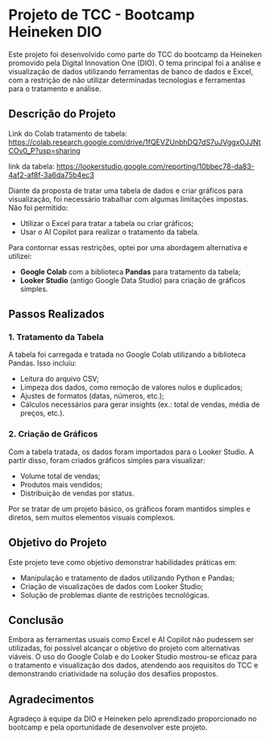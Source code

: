 <h1>Projeto de TCC - Bootcamp Heineken DIO</h1>

<p>Este projeto foi desenvolvido como parte do TCC do bootcamp da Heineken promovido pela Digital Innovation One (DIO). O tema principal foi a análise e visualização de dados utilizando ferramentas de banco de dados e Excel, com a restrição de não utilizar determinadas tecnologias e ferramentas para o tratamento e análise.</p>

<h2>Descrição do Projeto</h2>

Link do Colab tratamento de tabela: https://colab.research.google.com/drive/1fQEVZUnbhDQ7dS7uJVggxOJJNtCOy0_P?usp=sharing

link da tabela: https://lookerstudio.google.com/reporting/10bbec78-da83-4af2-af8f-3a6da75b4ec3

<p>Diante da proposta de tratar uma tabela de dados e criar gráficos para visualização, foi necessário trabalhar com algumas limitações impostas. Não foi permitido:</p>
<ul>
<li>Utilizar o Excel para tratar a tabela ou criar gráficos;</li>
<li>Usar o AI Copilot para realizar o tratamento da tabela.</li>
</ul>

<p>Para contornar essas restrições, optei por uma abordagem alternativa e utilizei:</p>
<ul>
<li><strong>Google Colab</strong> com a biblioteca <strong>Pandas</strong> para tratamento da tabela;</li>
<li><strong>Looker Studio</strong> (antigo Google Data Studio) para criação de gráficos simples.</li>
</ul>

<h2>Passos Realizados</h2>

<h3>1. Tratamento da Tabela</h3>
<p>A tabela foi carregada e tratada no Google Colab utilizando a biblioteca Pandas. Isso incluiu:</p>
<ul>
<li>Leitura do arquivo CSV;</li>
<li>Limpeza dos dados, como remoção de valores nulos e duplicados;</li>
<li>Ajustes de formatos (datas, números, etc.);</li>
<li>Cálculos necessários para gerar insights (ex.: total de vendas, média de preços, etc.).</li>
</ul>

<h3>2. Criação de Gráficos</h3>
<p>Com a tabela tratada, os dados foram importados para o Looker Studio. A partir disso, foram criados gráficos simples para visualizar:</p>
<ul>
<li>Volume total de vendas;</li>
<li>Produtos mais vendidos;</li>
<li>Distribuição de vendas por status.</li>
</ul>

<p>Por se tratar de um projeto básico, os gráficos foram mantidos simples e diretos, sem muitos elementos visuais complexos.</p>

<h2>Objetivo do Projeto</h2>

<p>Este projeto teve como objetivo demonstrar habilidades práticas em:</p>
<ul>
<li>Manipulação e tratamento de dados utilizando Python e Pandas;</li>
<li>Criação de visualizações de dados com Looker Studio;</li>
<li>Solução de problemas diante de restrições tecnológicas.</li>
</ul>

<h2>Conclusão</h2>

<p>Embora as ferramentas usuais como Excel e AI Copilot não pudessem ser utilizadas, foi possível alcançar o objetivo do projeto com alternativas viáveis. O uso do Google Colab e do Looker Studio mostrou-se eficaz para o tratamento e visualização dos dados, atendendo aos requisitos do TCC e demonstrando criatividade na solução dos desafios propostos.</p>

<h2>Agradecimentos</h2>

<p>Agradeço à equipe da DIO e Heineken pelo aprendizado proporcionado no bootcamp e pela oportunidade de desenvolver este projeto.</p>
